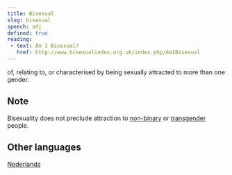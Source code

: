 ```yaml
---
title: Bisexual
slug: bisexual
speech: adj
defined: true
reading:
 - text: Am I Bisexual?
   href: http://www.bisexualindex.org.uk/index.php/AmIBisexual
---
```


of, relating to, or characterised by being sexually attracted to more than one gender.

## Note

Bisexuality does not preclude attraction to [non-binary](/definitions/non-binary) or [transgender](/definitions/transgender) people.

## Other languages

[Nederlands](/definitions/nl_NL/biseksueel)
